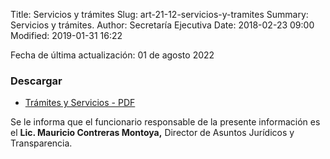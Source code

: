 Title: Servicios y trámites
Slug: art-21-12-servicios-y-tramites
Summary: Servicios y trámites.
Author: Secretaría Ejecutiva
Date: 2018-02-23 09:00
Modified: 2019-01-31 16:22


Fecha de última actualización: 01 de agosto 2022

<!-- 

	⠀⠀⠀⠀⠀⠀⠀⠀⠀⡤⠶⠶⠶⠶⠤⢤⣀⠀⠀⠀⠀⠀⠀
⠀⠀⠀⠀⠀⠀⠀⠀⠀⠀⠀⠀⠀⠳⠤⠶⠶⠦⠤⣄⡈⠙⠲⣄⠀⠀⠀
⠀⠀⠀⠀⠀⠀⠀⠀⠀⠀⣀⣀⡀⠀⠀⠀⠀⠀⠀⠀⠉⠳⣄⠈⢳⡀⠀
⠀⠀⠀⠀⠀⠀⠀⢀⡴⠋⠁⠀⠉⠑⠦⡀⠀⠀⠀⠀⠀⠀⠈⢳⡀⠹⡄
⠀⠀⠀⠀⠀⠀⢀⡏⠀⠀⣠⡀⠀⠀⠀⠘⡆⠀⠀⠀⠀⠀⠀⠀⢳⣀⡇
⠀⠀⠀⠀⠀⠀⢸⡀⠀⠀⠈⠀⠀⠀⠀⠀⣷⠖⠋⠉⠑⠒⠦⣄⠀⠀⠀
⠀⠀⠀⠀⠀⠀⢠⢧⡀⠀⠀⠀⠀⠀⢀⡼⠁⠀⠀⠀⠀⠀⠀⠈⢧⠀⠀
⠀⠀⣀⡤⠤⢤⣘⢦⡙⠢⠤⢤⡤⠴⠋⡇⠀⠀⠀⠐⠶⠀⠀⠀⢸⠀⠀
⠀⡼⢁⣴⣶⣶⣌⠑⠉⠑⢠⠞⠀⠀⠀⢳⡀⠀⠀⠀⠀⠀⠀⢀⡼⠀⠀
⢸⠁⣿⣿⣿⣿⣷⠷⣄⠀⣏⣀⡴⠊⠀⠀⠙⠦⢄⣀⣀⣀⡤⠚⠁⠀⠀
⠸⡄⣿⣿⣿⣿⣿⣿⡏⢳⣄⣀⠀⠀⠀⠀⠑⢦⣀⣀⣀⡄⠀⠀⠀⠀⠀
⠀⢳⡸⡿⣿⣿⣿⣿⣿⣿⣤⣿⣩⣿⣩⣷⣶⣤⡀⠀⡄⠀⠀⠀⠀⠀⠀
⠀⠀⠱⣝⢿⢻⣿⣿⣿⣿⣿⣿⠻⠿⢿⣿⣿⣿⣿⣦⠹⡄⠀⠀⠀⠀⠀
⠀⠀⠀⠈⠓⠙⢦⣿⠛⣿⣿⣿⣷⣦⠀⠙⣿⣿⣿⣿⡇⡇⠀⠀⠀⠀⠀
⠀⠀⠀⠀⠀⠀⠀⠈⠑⠯⣼⡿⠛⡿⣇⠀⢹⣿⣿⡿⣰⠃⠀⠀⠀⠀⠀
⠀⠀⠀⠀⠀⠀⠀⠀⠀⠀⠀⠈⠙⠓⢛⣒⢛⣋⡩⠞⠁⠀

                       .-.
                      |_:_|
                     /(_Y_)\
.                   ( \/M\/ )
 '.               _.'-/'-'\-'._
   ':           _/.--'[[[[]'--.\_
     ':        /_'  : |::"| :  '.\
       ':     //   ./ |oUU| \.'  :\
         ':  _:'..' \_|___|_/ :   :|
           ':.  .'  |_[___]_|  :.':\
            [::\ |  :  | |  :   ; : \
             '-'   \/'.| |.' \  .;.' |
             |\_    \  '-'   :       |
             |  \    \ .:    :   |   |
             |   \    | '.   :    \  |
             /       \   :. .;       |
            /     |   |  :__/     :  \\
           |  |   |    \:   | \   |   ||
          /    \  : :  |:   /  |__|   /|
          |     : : :_/_|  /'._\  '--|_\
          /___.-/_|-'   \  \
                         '-'⠀⠀⠀⠀⠀
⠀⠀⠀⠀⠀⠀⠀⠀⠀⠀⠀⠀⠀⠀⠀⠉⠁⠀⠀⠀⠀⠀⠀⠀⠀⠀
 -->
### Descargar

* [Trámites y Servicios - PDF](tramites-y-servicios.pdf)

Se le informa que el funcionario responsable de la presente información es el **Lic. Mauricio Contreras Montoya,** Director de Asuntos Jurídicos y Transparencia.
